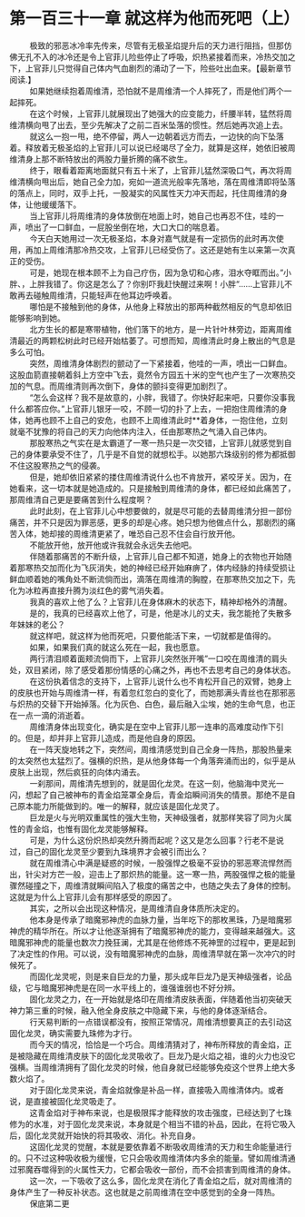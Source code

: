 <h1>第一百三十一章 就这样为他而死吧（上）</h1>
<div id="content">&nbsp&nbsp&nbsp&nbsp&nbsp&nbsp&nbsp&nbsp
 极致的邪恶冰冷率先传来，尽管有无极圣焰提升后的天力进行阻挡，但那仿佛无孔不入的冰冷还是令上官菲儿险些停止了呼吸，炽热紧接着而来，冷热交加之下，上官菲儿只觉得自己体内气血剧烈的涌动了一下，险些吐出血来。【最新章节阅读.】
 <br/>&nbsp&nbsp&nbsp&nbsp&nbsp&nbsp&nbsp&nbsp
 如果她继续抱着周维清，恐怕就不是周维清一个人摔死了，而是他们两个一起摔死。
 <br/>&nbsp&nbsp&nbsp&nbsp&nbsp&nbsp&nbsp&nbsp
 在这个时候，上官菲儿就展现出了她强大的应变能力，纤腰半转，猛然将周维清横向甩了出去，至少先解决了之前二百米坠落的惯性。然后她再次追上去。
 <br/>&nbsp&nbsp&nbsp&nbsp&nbsp&nbsp&nbsp&nbsp
 就这么一抱一甩，绝不停留，两人一边朝着远方而去，一边快的向下坠落着。释放着无极圣焰的上官菲儿可以说已经竭尽了全力，就算是这样，她依旧被周维清身上那不断特放出的两股力量折腾的痛不欲生。
 <br/>&nbsp&nbsp&nbsp&nbsp&nbsp&nbsp&nbsp&nbsp
 终于，眼看着距离地面就只有五十米了，上官菲儿猛然深吸口气，再次将周维清横向甩出后，她自己全力加，宛如一道流光般率先落地，落在周维清即将坠落的落点上，同时，双手上托，一股凝实的风属性天力冲天而起，托住周维清的身体，让他缓缓落下。
 <br/>&nbsp&nbsp&nbsp&nbsp&nbsp&nbsp&nbsp&nbsp
 当上官菲儿将周维清的身体放倒在地面上时，她自己也再忍不住，哇的一声，喷出了一口鲜血，一屁股坐倒在地，大口大口的喘息着。
 <br/>&nbsp&nbsp&nbsp&nbsp&nbsp&nbsp&nbsp&nbsp
 今天白天她用过一次无极圣焰，本身对嘉气就是有一定损伤的此时再次使用，再加上周维清那冷热交攻，上官菲儿已经受伤了。这还是她有生以来第一次真正的受伤。
 <br/>&nbsp&nbsp&nbsp&nbsp&nbsp&nbsp&nbsp&nbsp
 可是，她现在根本顾不上为自己疗伤，因为急切和心疼，泪水夺眶而出。”小胖、，上胖我错了。你这是怎么了？你别吓我赶快醒过来啊！小胖“……上官菲儿不敢再去碰触周维清，只能轻声在他耳边呼唤着。
 <br/>&nbsp&nbsp&nbsp&nbsp&nbsp&nbsp&nbsp&nbsp
 哪怕是不接触到他的身体，从他身上释放出的那两种截然相反的气息却依旧能够影响到她。
 <br/>&nbsp&nbsp&nbsp&nbsp&nbsp&nbsp&nbsp&nbsp
 北方生长的都是寒带植物，他们落下的地方，是一片针叶林旁边，距离周维清最近的两颗松树此时已经开始枯萎了。可想而知，周维清此时身上散出的气息是多么可怕。
 <br/>&nbsp&nbsp&nbsp&nbsp&nbsp&nbsp&nbsp&nbsp
 突然，周维清身体剧烈的颤动了一下紧接着，他哇的一声，喷出一口鲜血。这股血箭直接朝着斜上方空中飞去，竟然令方园五十米的空气也产生了一次寒热交加的气息。而周维清则再次倒下，身体的颤抖变得更加剧烈了。
 <br/>&nbsp&nbsp&nbsp&nbsp&nbsp&nbsp&nbsp&nbsp
 “怎么会这样？我不是故意的，小胖，我错了。你快好起来吧，只要你没事我什么都答应你。”上官菲儿银牙一咬，不顾一切的扑了上去，一把抱住周维清的身体，她再也顾不上自己的安危，也顾不上周维清此时**着身体，一抱住他，立刻就毫不犹豫的将自己的天力向他体内注入，任由那寒热之气涌入自己体内。
 <br/>&nbsp&nbsp&nbsp&nbsp&nbsp&nbsp&nbsp&nbsp
 那股寒热之气实在是太霸道了一寒一热只是一次交错，上官菲儿就感觉到自己的身体要承受不住了，几乎是不自觉的就想松手。以她那六珠级别的修为都抵御不住这股寒热之气的侵袭。
 <br/>&nbsp&nbsp&nbsp&nbsp&nbsp&nbsp&nbsp&nbsp
 但是，她却依旧紧紧的搂住周维清说什么也不肯放开，紧咬牙关。因为，在她看来，这一切本就是她造成的。只是接触到周维清的身体，都已经如此痛苦了，那周维清自己更是要痛苦到什么程度啊？
 <br/>&nbsp&nbsp&nbsp&nbsp&nbsp&nbsp&nbsp&nbsp
 此时此刻，在上官菲儿心中想要做的，就是尽可能的去替周维清分担一部份痛苦，并不只是因为罪恶感，更多的却是心疼。她只想为他做点什么，那剧烈的痛苦入体，她却接的周维清更紧了，唯恐自己忍不住会自行放开他。
 <br/>&nbsp&nbsp&nbsp&nbsp&nbsp&nbsp&nbsp&nbsp
 不能放开他，放开他或许我就会永远失去他吧。
 <br/>&nbsp&nbsp&nbsp&nbsp&nbsp&nbsp&nbsp&nbsp
 伴随着那痛苦的不断升级，上官菲儿自己都不知道，她身上的衣物也开始随着那寒热交加而化为飞灰消失，她的神经已经开始麻痹了，体内经脉的持续受损让鲜血顺着她的嘴角处不断流倘而出，滴落在周维清的胸膛，在那寒热交加之下，先化为冰粒再直接升腾为淡红色的雾气消失着。
 <br/>&nbsp&nbsp&nbsp&nbsp&nbsp&nbsp&nbsp&nbsp
 我真的喜欢上他了么？上官菲儿在身体麻木的状态下，精神却格外的清醒。
 <br/>&nbsp&nbsp&nbsp&nbsp&nbsp&nbsp&nbsp&nbsp
 是的，我真的已经喜欢上他了，可是，他是冰儿的丈夫，我怎能抢了失散多年妹妹的老公？
 <br/>&nbsp&nbsp&nbsp&nbsp&nbsp&nbsp&nbsp&nbsp
 就这样吧，就这样为他而死吧，只要他能活下来，一切就都是值得的。
 <br/>&nbsp&nbsp&nbsp&nbsp&nbsp&nbsp&nbsp&nbsp
 如果，如果我们真的就这么死在一起，我也愿意。
 <br/>&nbsp&nbsp&nbsp&nbsp&nbsp&nbsp&nbsp&nbsp
 两行清泪顺着面颊流倘而下，上官菲儿突然张开嘴”一口咬在周维清的肩头处，双目紧闭，除了感受着那份情感的心痛之外，再也不去思考自己的身体状态。
 <br/>&nbsp&nbsp&nbsp&nbsp&nbsp&nbsp&nbsp&nbsp
 在这份执着信念的支持下，上官菲儿说什么也不肯松开自己的双臂，她身上的皮肤也开始与周维清一样，有着忽红忽白的变化了，而她那满头青丝也在那邪恶与炽热的交替下开始掉落。化为灰色、白色，最后融入尘埃，她的生命气息，也正在一点一滴的消逝着。
 <br/>&nbsp&nbsp&nbsp&nbsp&nbsp&nbsp&nbsp&nbsp
 周维清身体出现变化，确实是在空中上官菲儿那一连串的高难度动作下引的。但是，却并非上官菲儿造成，而是他自身的原因。
 <br/>&nbsp&nbsp&nbsp&nbsp&nbsp&nbsp&nbsp&nbsp
 在一阵天旋地转之下，突然间，周维清感觉到自己全身一阵热，那股热量来的太突然也太猛烈了。强横的炽热，是从他身体每一个角落奔涌而出的，似乎是从皮肤上出现，然后疯狂的向体内涌去。
 <br/>&nbsp&nbsp&nbsp&nbsp&nbsp&nbsp&nbsp&nbsp
 一刹那间，周维清先想到的，就是固化龙灵。在这一刻，他脑海中灵光一闪，想起了自己被神布的青金焰笼罩全身后，青金焰瞬间消失的情景。那绝不是自己原本能力所能做到的。唯一的解释，就应该是固化龙灵了。
 <br/>&nbsp&nbsp&nbsp&nbsp&nbsp&nbsp&nbsp&nbsp
 巨龙是火与光明双重属性的强大生物，天神级强者，就那样笑容了同为火属性的青金焰，也惟有固化龙灵能够解释。
 <br/>&nbsp&nbsp&nbsp&nbsp&nbsp&nbsp&nbsp&nbsp
 可是，为什么这份炽热却突然升腾而起呢？这又是怎么回事？行老不是说过，自己的固化龙灵至少要到九珠境界才会被引而出么？
 <br/>&nbsp&nbsp&nbsp&nbsp&nbsp&nbsp&nbsp&nbsp
 就在周维清心中满是疑惑的时候，一股强悍之极毫不妥协的邪恶寒流悍然而出，针尖对方芒一般，迎击上了那炽热的能量。这一寒一热，两股强悍之极的能量骤然碰撞之下，周维清就瞬间陷入了极度的痛苦之中，也随之失去了身体的控制。这就是为什么上官菲儿会有那样感受的原因了。
 <br/>&nbsp&nbsp&nbsp&nbsp&nbsp&nbsp&nbsp&nbsp
 其实，之所以会出现这种情况，是周维清自身体质所决定的。
 <br/>&nbsp&nbsp&nbsp&nbsp&nbsp&nbsp&nbsp&nbsp
 他本身是传承了暗魔邪神虎的血脉力量，当年吃下的那枚黑珠，乃是暗魔邪神虎的精华所在。所以才让他逐渐拥有了暗魔邪神虎的能力，变得越来越强大。这暗魔邪神虎的能量也数次力挽狂澜，尤其是在他修炼不死神罡的过程中，更是起到了决定性的作用。可以说，没有暗魔邪神虎的血脉，周维清早就在第一次冲穴的时候死了。
 <br/>&nbsp&nbsp&nbsp&nbsp&nbsp&nbsp&nbsp&nbsp
 而固化龙灵呢，则是来自巨龙的力量，那头成年巨龙乃是天神级强者，论品级，它与暗魔邪神虎是在同一水平线上的，谁强谁弱也不好分辨。
 <br/>&nbsp&nbsp&nbsp&nbsp&nbsp&nbsp&nbsp&nbsp
 固化龙灵之力，在一开始就是烙印在周维清皮肤表面，伴随着他当初突破天神力第三重的时候，融入他全身皮肤之中隐藏下来，与他的身体逐渐结合。
 <br/>&nbsp&nbsp&nbsp&nbsp&nbsp&nbsp&nbsp&nbsp
 行天易判断的一点错误都没有，按照正常情况，周维清想要真正的去引动这固化龙灵，确实需要九珠修为才行。
 <br/>&nbsp&nbsp&nbsp&nbsp&nbsp&nbsp&nbsp&nbsp
 而今天的情况，恰恰是一个巧合。周维清猜对了，神布所释放的青金焰，正是被隐藏在周维清皮肤下的固化龙灵吸收了。巨龙乃是火焰之祖，谁的火力也没它强横。当周维清拥有了固化龙灵的时候，他自身就已经能够免疫这个世界上绝大多数火焰了。
 <br/>&nbsp&nbsp&nbsp&nbsp&nbsp&nbsp&nbsp&nbsp
 对于固化龙灵来说，青金焰就像是补品一样，直接吸入周维清体内。或者说，是直接被固化龙灵吸走了。
 <br/>&nbsp&nbsp&nbsp&nbsp&nbsp&nbsp&nbsp&nbsp
 这青金焰对于神布来说，也是极限挥才能释放的攻击强度，已经达到了七珠修为的水准，对于固化龙灵来说，本身就是个相当不错的补品，因此，在将它吸入后，固化龙灵就开始快的将其吸收、消化。补充自身。
 <br/>&nbsp&nbsp&nbsp&nbsp&nbsp&nbsp&nbsp&nbsp
 这固化龙灵的觉醒，本就是要依靠着不断吸收周维清的天力和生命能量进行的。只不过这种吸收极为缓慢，它只会吸收周维清体内多余的能量。譬如周维清通过邪魔吞噬得到的火属性天力，它都会吸收一部份，而不会损害到周维清的身体。
 <br/>&nbsp&nbsp&nbsp&nbsp&nbsp&nbsp&nbsp&nbsp
 这一次，一下吸收了这么多，固化龙灵在消化了青金焰之后，就对周维清的身体产生了一种反补状态。这也就是之前周维清在空中感觉到的全身一阵热。
 <br/>&nbsp&nbsp&nbsp&nbsp&nbsp&nbsp&nbsp&nbsp
 保底第二更
 <br/>&nbsp&nbsp&nbsp&nbsp&nbsp&nbsp&nbsp&nbsp
 <br/>&nbsp&nbsp&nbsp&nbsp&nbsp&nbsp&nbsp&nbsp
</div>
